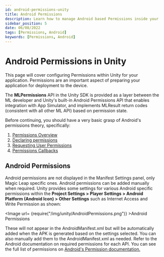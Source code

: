 ```yaml
---
id: android-permissions-unity
title: Android Permissions
description: Learn how to manage Android based Permissions inside your Magic Leap application. 
sidebar_position: 5
date: 06/08/2022
tags: [Permissions, Android]
keywords: [Permissions, Android]
---
```


# Android Permissions in Unity

This page will cover configuring Permissions within Unity for your application. Permissions are an important aspect of preparing your application for deployment to the device.

The **MLPermissions** API in the Unity SDK is provided as a layer between the ML developer and Unity's built-in Android Permissions API that enables integration with App Simulator, and implements MLResult return codes (consistent with all other ML API) based on permission state.

Before continuing, you should have a very basic grasp of Android's permissions theory, specifically:

1. [Permissions Overview](https://docs.unity3d.com/ScriptReference/Android.Permission.html)
2. [Declaring permissions](https://docs.unity3d.com/Manual/android-permissions-declare.html)
3. [Requesting User Permissions](https://docs.unity3d.com/ScriptReference/Android.Permission.RequestUserPermission.html)
4. [Permissions Callbacks](https://docs.unity3d.com/ScriptReference/Android.PermissionCallbacks.html)

## Android Permissions

Android permissions are not displayed in the Manifest Settings panel, only Magic Leap specific ones. Android permissions can be added manually when required. Unity provides some settings for various Android specific permissions within the **Project Settings > Player Settings > Android Platform (Android Icon) > Other Settings** such as Internet Access and Write Permission as shown:

<Image url= {require("/img/unity/AndroidPermissions.png")} >Android Permissions</Image>

These will not appear in the AndroidManifest.xml but will be automatically added when the APK is generated based on the settings selected. You can also manually add them to the AndroidManifest.xml as needed. Refer to the Android documentation on required permissions for each API. You can see the full list of permissions on [Android's Permission documentation.](https://developer.android.com/reference/android/Manifest.permission)
